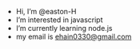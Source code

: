 -  Hi, I’m @easton-H
-  I’m interested in javascript
-  I’m currently learning node.js
-  my email is ehain0330@gmail.com 

<!---
easton-H/easton-H is a ✨ special ✨ repository because its `README.md` (this file) appears on your GitHub profile.
You can click the Preview link to take a look at your changes.
--->
